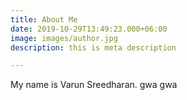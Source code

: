```yaml
---
title: About Me
date: 2019-10-29T13:49:23.000+06:00
image: images/author.jpg
description: this is meta description

---
```

My name is Varun Sreedharan. gwa gwa